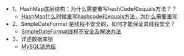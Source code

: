 - 1、HashMap底层结构；为什么需要重写hashCode和equals方法？？
    - [HashMap什么时候重写hashcode和equals方法，为什么需要重写](http://bdcwl.blog.163.com/blog/static/765222652009112744733937/)
- 2、SimpleDateFormat 是线程不安全的，如何才能保证其线程安全？
    - [SimpleDateFormat线程不安全及解决办法](https://blog.csdn.net/csdn_ds/article/details/72984646)
- 3、详述数据库锁
    - [MySQL锁总结](https://zhuanlan.zhihu.com/p/29150809) 
